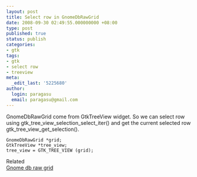 ```yaml
---
layout: post
title: Select row in GnomeDbRawGrid
date: 2008-09-30 02:49:55.000000000 +08:00
type: post
published: true
status: publish
categories:
- gtk
tags:
- gtk
- select row
- treeview
meta:
  _edit_last: '5225680'
author:
  login: paragasu
  email: paragasu@gmail.com
---
```


GnomeDbRawGrid come from GtkTreeView widget.
So we can select row using gtk_tree_view_selection_select_iter() and get the current selected row gtk_tree_view_get_selection().

    GnomeDbRawGrid *grid;
    GtkTreeView *tree_view;
    tree_view = GTK_TREE_VIEW (grid);


Related  
[Gnome db raw grid](http://svn.gnome.org/viewvc/libgnomedb/trunk/libgnomedb/gnome-db-raw-grid.c?view=markup)
